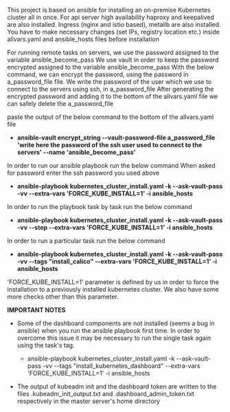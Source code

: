 This project is based on ansible for installing an on-premise Kubernetes cluster all in once.
For api server high availability haproxy and keepalived are also installed.
Ingress (nginx and istio based), metallb are also installed.
You have to make necessary changes (set IPs, registry location etc.) inside allvars.yaml and ansible_hosts files before installation

For running remote tasks on servers, we use the password assigned to the variable ansible_become_pass
We use vault in order to keep the password encrypted assigned to the variable ansible_become_pass
With the below command, we can encrypt the password, using the password in a_password_file file.
We write the password of the user which we use to connect to the servers using ssh, in a_password_file 
After generating the encrypted password and adding it to the bottom of the allvars.yaml file we can safely delete the a_password_file

paste the output of the below command to the bottom of the allvars.yaml file 
* **ansible-vault encrypt_string --vault-password-file a_password_file 'write here the password of the ssh user used to connect to the servers' --name 'ansible_become_pass'**

In order to  run our ansible playbook run the below command
When asked for password enter the ssh password you used above
* **ansible-playbook kubernetes_cluster_install.yaml -k --ask-vault-pass -vv --extra-vars 'FORCE_KUBE_INSTALL=1' -i ansible_hosts**

In order to run the playbook task by task run the below command
* **ansible-playbook kubernetes_cluster_install.yaml -k --ask-vault-pass -vv --step --extra-vars 'FORCE_KUBE_INSTALL=1' -i ansible_hosts**

In order to run a particular task run the below command
* **ansible-playbook kubernetes_cluster_install.yaml -k --ask-vault-pass -vv --tags "install_calico" --extra-vars 'FORCE_KUBE_INSTALL=1' -i ansible_hosts** 

'FORCE_KUBE_INSTALL=1' parameter is defined by us in order to force the installation to a previously installed kubernetes cluster.
We also have some more checks other than this parameter.

**IMPORTANT NOTES**
- Some of the dashboard components are not installed (seems a bug in ansible) when you run the ansible playbook first time.
  In order to overcome this issue it may be necessary to run the single task again using the task's tag.  
  * ansible-playbook kubernetes_cluster_install.yaml -k --ask-vault-pass -vv --tags "install_kubernetes_dashboard" --extra-vars 'FORCE_KUBE_INSTALL=1' -i ansible_hosts

- The output of kubeadm init and the dashboard token are written to the files .kubeadm_init_output.txt and .dashboard_admin_token.txt respectively in the master server's home directory
